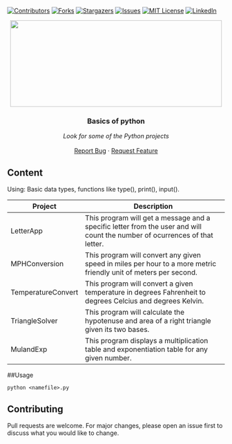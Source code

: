 [![Contributors][contributors-shield]][contributors-url]
[![Forks][forks-shield]][forks-url]
[![Stargazers][stars-shield]][stars-url]
[![Issues][issues-shield]][issues-url]
[![MIT License][license-shield]][license-url]
[![LinkedIn][linkedin-shield]][linkedin-url]


<p align="center">
  <img src="https://i.imgur.com/3GmPd7O.png" width="490" height="200">

  <h3 align="center">Basics of python</h3>

  <p align="center">
        <em>Look for some of the Python projects</em>
    <br /><br />
    <a href="https://github.com/MiguelCF06/PythonProjects/issues">Report Bug</a>
    ·
    <a href="https://github.com/MiguelCF06/PythonProjects/issues">Request Feature</a>
  </p>
</p>


## Content
Using: Basic data types, functions like type(), print(), input().

| Project  | Description |
| ------------- | ------------- |
| LetterApp  | This program will get a message and a specific letter from the user and will count the number of ocurrences of that letter.  |
| MPHConversion  | This program will convert any given speed in miles per hour to a more metric friendly unit of meters per second.  |
| TemperatureConvert  | This program will convert a given temperature in degrees Fahrenheit to degrees Celcius and degrees Kelvin.  |
| TriangleSolver  | This program will calculate the hypotenuse and area of a right triangle given its two bases.  |
| MulandExp  | This program displays a multiplication table and exponentiation table for any given number.
##Usage
```
python <namefile>.py
```
## Contributing
Pull requests are welcome. For major changes, please open an issue first to discuss what you would like to change.



[contributors-shield]: https://img.shields.io/github/contributors/MiguelCF06/PythonProjects?style=flat-square
[contributors-url]: https://github.com/MiguelCF06/PythonProjects/graphs/contributors
[forks-shield]: https://img.shields.io/github/forks/MiguelCF06/PythonProjects.svg?style=flat-square
[forks-url]: https://github.com/MiguelCF06/PythonProjects/network/members
[stars-shield]: https://img.shields.io/github/stars/MiguelCF06/PythonProjects.svg?style=flat-square
[stars-url]: https://github.com/MiguelCF06/PythonProjects/stargazers
[issues-shield]: https://img.shields.io/github/issues/MiguelCF06/PythonProjects?style=flat-square
[issues-url]: https://github.com/MiguelCF06/PythonProjects/issues
[license-shield]: https://img.shields.io/github/license/MiguelCF06/PythonProjects?style=flat-square
[license-url]: https://github.com/MiguelCF06/PythonProjects/blob/master/LICENSE
[linkedin-shield]: https://img.shields.io/badge/-LinkedIn-black.svg?style=flat-square&logo=linkedin&colorB=555
[linkedin-url]: https://www.linkedin.com/in/miguel-cipamocha/